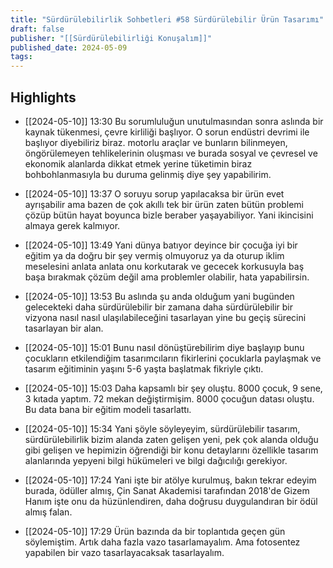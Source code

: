 ```yaml
---
title: "Sürdürülebilirlik Sohbetleri #58 Sürdürülebilir Ürün Tasarımı"
draft: false
publisher: "[[Sürdürülebilirliği Konuşalım]]"
published_date: 2024-05-09
tags:
---
```



## Highlights
* [[2024-05-10]] 13:30  Bu sorumluluğun unutulmasından sonra aslında bir kaynak tükenmesi, çevre kirliliği başlıyor. O sorun endüstri devrimi ile başlıyor diyebiliriz biraz. motorlu araçlar ve bunların bilinmeyen, öngörülemeyen tehlikelerinin oluşması ve burada sosyal ve çevresel ve ekonomik alanlarda dikkat etmek yerine tüketimin biraz bohbohlanmasıyla bu duruma gelinmiş diye şey yapabilirim.

* [[2024-05-10]] 13:37  O soruyu sorup yapılacaksa bir ürün evet ayrışabilir ama bazen de çok akıllı tek bir ürün zaten bütün problemi çözüp bütün hayat boyunca bizle beraber yaşayabiliyor. Yani ikincisini almaya gerek kalmıyor.

* [[2024-05-10]] 13:49  Yani dünya batıyor deyince bir çocuğa iyi bir eğitim ya da doğru bir şey vermiş olmuyoruz ya da oturup iklim meselesini anlata anlata onu korkutarak ve gececek korkusuyla baş başa bırakmak çözüm değil ama problemler olabilir, hata yapabilirsin.

* [[2024-05-10]] 13:53  Bu aslında şu anda olduğum yani bugünden gelecekteki daha sürdürülebilir bir zamana daha sürdürülebilir bir vizyona nasıl nasıl ulaşılabileceğini tasarlayan yine bu geçiş sürecini tasarlayan bir alan.

* [[2024-05-10]] 15:01  Bunu nasıl dönüştürebilirim diye başlayıp bunu çocukların etkilendiğim tasarımcıların fikirlerini çocuklarla paylaşmak ve tasarım eğitiminin yaşını 5-6 yaşta başlatmak fikriyle çıktı.

* [[2024-05-10]] 15:03  Daha kapsamlı bir şey oluştu. 8000 çocuk, 9 sene, 3 kıtada yaptım. 72 mekan değiştirmişim. 8000 çocuğun datası oluştu. Bu data bana bir eğitim modeli tasarlattı.

* [[2024-05-10]] 15:34  Yani şöyle söyleyeyim, sürdürülebilir tasarım, sürdürülebilirlik bizim alanda zaten gelişen yeni, pek çok alanda olduğu gibi gelişen ve hepimizin öğrendiği bir konu detaylarını özellikle tasarım alanlarında yepyeni bilgi hükümeleri ve bilgi dağıcılığı gerekiyor.

* [[2024-05-10]] 17:24  Yani işte bir atölye kurulmuş, bakın tekrar edeyim burada, ödüller almış, Çin Sanat Akademisi tarafından 2018'de Gizem Hanım işte onu da hüzünlendiren, daha doğrusu duygulandıran bir ödül almış falan.

* [[2024-05-10]] 17:29  Ürün bazında da bir toplantıda geçen gün söylemiştim. Artık daha fazla vazo tasarlamayalım. Ama fotosentez yapabilen bir vazo tasarlayacaksak tasarlayalım.

